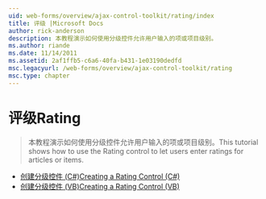 ```yaml
---
uid: web-forms/overview/ajax-control-toolkit/rating/index
title: 评级 |Microsoft Docs
author: rick-anderson
description: 本教程演示如何使用分级控件允许用户输入的项或项目级别。
ms.author: riande
ms.date: 11/14/2011
ms.assetid: 2af1ffb5-c6a6-40fa-b431-1e03190dedfd
msc.legacyurl: /web-forms/overview/ajax-control-toolkit/rating
msc.type: chapter
---
```

<a name="rating"></a><span data-ttu-id="cd1b4-103">评级</span><span class="sxs-lookup"><span data-stu-id="cd1b4-103">Rating</span></span>
====================
> <span data-ttu-id="cd1b4-104">本教程演示如何使用分级控件允许用户输入的项或项目级别。</span><span class="sxs-lookup"><span data-stu-id="cd1b4-104">This tutorial shows how to use the Rating control to let users enter ratings for articles or items.</span></span>


- [<span data-ttu-id="cd1b4-105">创建分级控件 (C#)</span><span class="sxs-lookup"><span data-stu-id="cd1b4-105">Creating a Rating Control (C#)</span></span>](creating-a-rating-control-cs.md)
- [<span data-ttu-id="cd1b4-106">创建分级控件 (VB)</span><span class="sxs-lookup"><span data-stu-id="cd1b4-106">Creating a Rating Control (VB)</span></span>](creating-a-rating-control-vb.md)
